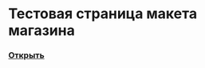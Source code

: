 # Тестовая страница макета магазина
 
### <a href="https://stargus.github.io/React-shop/">Открыть</a>
